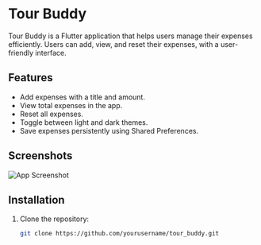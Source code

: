 # Tour Buddy

Tour Buddy is a Flutter application that helps users manage their expenses efficiently. Users can add, view, and reset their expenses, with a user-friendly interface.

## Features

- Add expenses with a title and amount.
- View total expenses in the app.
- Reset all expenses.
- Toggle between light and dark themes.
- Save expenses persistently using Shared Preferences.

## Screenshots

![App Screenshot](path_to_your_screenshot.png) <!-- Optional -->

## Installation

1. Clone the repository:
   ```bash
   git clone https://github.com/yourusername/tour_buddy.git
